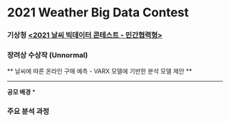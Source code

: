 # 2021 Weather Big Data Contest

### 기상청 **[<2021 날씨 빅데이터 콘테스트 - 민간협력형>](https://bd.kma.go.kr/contest/info_05.do)**
### 장려상 수상작 (Unnormal)  
** 날씨에 따른 온라인 구매 예측 - VARX 모델에 기반한 분석 모델 제안 **

---

**공모 배경**
* 

### 주요 분석 과정




